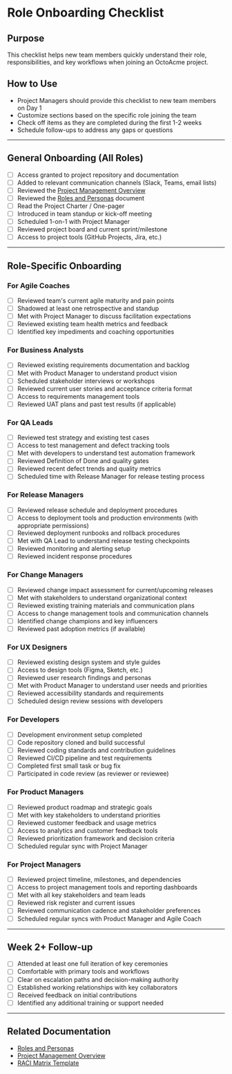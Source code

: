 # Role Onboarding Checklist

## Purpose
This checklist helps new team members quickly understand their role, responsibilities, and key workflows when joining an OctoAcme project.

## How to Use
- Project Managers should provide this checklist to new team members on Day 1
- Customize sections based on the specific role joining the team
- Check off items as they are completed during the first 1-2 weeks
- Schedule follow-ups to address any gaps or questions

---

## General Onboarding (All Roles)

- [ ] Access granted to project repository and documentation
- [ ] Added to relevant communication channels (Slack, Teams, email lists)
- [ ] Reviewed the [Project Management Overview](../octoacme-project-management-overview.md)
- [ ] Reviewed the [Roles and Personas](../octoacme-roles-and-personas.md) document
- [ ] Read the Project Charter / One-pager
- [ ] Introduced in team standup or kick-off meeting
- [ ] Scheduled 1-on-1 with Project Manager
- [ ] Reviewed project board and current sprint/milestone
- [ ] Access to project tools (GitHub Projects, Jira, etc.)

---

## Role-Specific Onboarding

### For Agile Coaches
- [ ] Reviewed team's current agile maturity and pain points
- [ ] Shadowed at least one retrospective and standup
- [ ] Met with Project Manager to discuss facilitation expectations
- [ ] Reviewed existing team health metrics and feedback
- [ ] Identified key impediments and coaching opportunities

### For Business Analysts
- [ ] Reviewed existing requirements documentation and backlog
- [ ] Met with Product Manager to understand product vision
- [ ] Scheduled stakeholder interviews or workshops
- [ ] Reviewed current user stories and acceptance criteria format
- [ ] Access to requirements management tools
- [ ] Reviewed UAT plans and past test results (if applicable)

### For QA Leads
- [ ] Reviewed test strategy and existing test cases
- [ ] Access to test management and defect tracking tools
- [ ] Met with developers to understand test automation framework
- [ ] Reviewed Definition of Done and quality gates
- [ ] Reviewed recent defect trends and quality metrics
- [ ] Scheduled time with Release Manager for release testing process

### For Release Managers
- [ ] Reviewed release schedule and deployment procedures
- [ ] Access to deployment tools and production environments (with appropriate permissions)
- [ ] Reviewed deployment runbooks and rollback procedures
- [ ] Met with QA Lead to understand release testing checkpoints
- [ ] Reviewed monitoring and alerting setup
- [ ] Reviewed incident response procedures

### For Change Managers
- [ ] Reviewed change impact assessment for current/upcoming releases
- [ ] Met with stakeholders to understand organizational context
- [ ] Reviewed existing training materials and communication plans
- [ ] Access to change management tools and communication channels
- [ ] Identified change champions and key influencers
- [ ] Reviewed past adoption metrics (if available)

### For UX Designers
- [ ] Reviewed existing design system and style guides
- [ ] Access to design tools (Figma, Sketch, etc.)
- [ ] Reviewed user research findings and personas
- [ ] Met with Product Manager to understand user needs and priorities
- [ ] Reviewed accessibility standards and requirements
- [ ] Scheduled design review sessions with developers

### For Developers
- [ ] Development environment setup completed
- [ ] Code repository cloned and build successful
- [ ] Reviewed coding standards and contribution guidelines
- [ ] Reviewed CI/CD pipeline and test requirements
- [ ] Completed first small task or bug fix
- [ ] Participated in code review (as reviewer or reviewee)

### For Product Managers
- [ ] Reviewed product roadmap and strategic goals
- [ ] Met with key stakeholders to understand priorities
- [ ] Reviewed customer feedback and usage metrics
- [ ] Access to analytics and customer feedback tools
- [ ] Reviewed prioritization framework and decision criteria
- [ ] Scheduled regular sync with Project Manager

### For Project Managers
- [ ] Reviewed project timeline, milestones, and dependencies
- [ ] Access to project management tools and reporting dashboards
- [ ] Met with all key stakeholders and team leads
- [ ] Reviewed risk register and current issues
- [ ] Reviewed communication cadence and stakeholder preferences
- [ ] Scheduled regular syncs with Product Manager and Agile Coach

---

## Week 2+ Follow-up

- [ ] Attended at least one full iteration of key ceremonies
- [ ] Comfortable with primary tools and workflows
- [ ] Clear on escalation paths and decision-making authority
- [ ] Established working relationships with key collaborators
- [ ] Received feedback on initial contributions
- [ ] Identified any additional training or support needed

---

## Related Documentation
- [Roles and Personas](../octoacme-roles-and-personas.md)
- [Project Management Overview](../octoacme-project-management-overview.md)
- [RACI Matrix Template](./raci-matrix.md)
